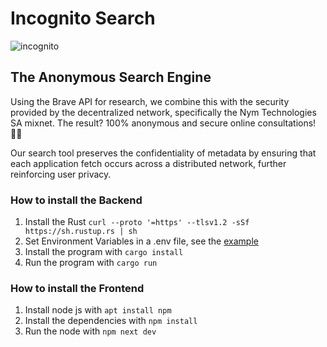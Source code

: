 # Incognito Search
![incognito](https://github.com/TupiNymQuim/search/assets/95882160/cd11d0c9-4594-4989-b518-7f25ef1a663b)

## The Anonymous Search Engine

Using the Brave API for research, we combine this with the security provided by the decentralized network, specifically the Nym Technologies SA mixnet. The result? 100% anonymous and secure online consultations! 🥷🏼

Our search tool preserves the confidentiality of metadata by ensuring that each application fetch occurs across a distributed network, further reinforcing user privacy.


### How to install the Backend

1) Install the Rust
`curl --proto '=https' --tlsv1.2 -sSf https://sh.rustup.rs | sh`
2) Set Environment Variables in a .env file, see the [example](https://github.com/TupiNymQuim/search/blob/final/.env-example)
3) Install the program with `cargo install`
4) Run the program with `cargo run`


### How to install the Frontend

1) Install node js with `apt install npm`
2) Install the dependencies with `npm install`
3) Run the node with `npm next dev`
